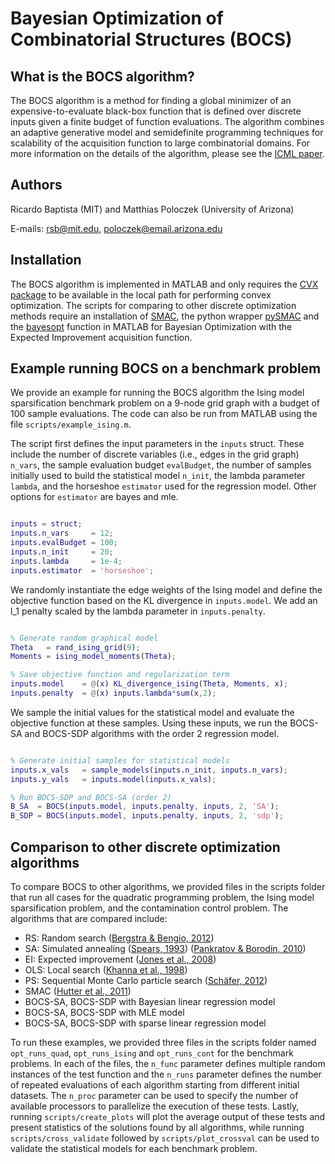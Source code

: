 # Bayesian Optimization of Combinatorial Structures (BOCS)

## What is the BOCS algorithm?

The BOCS algorithm is a method for finding a global minimizer of an expensive-to-evaluate black-box function that is defined over discrete inputs given a finite budget of function evaluations. The algorithm combines an adaptive generative model and semidefinite programming techniques for scalability of the acquisition function to large combinatorial domains. For more information on the details of the algorithm, please see the [ICML paper](https://arxiv.org/abs/1806.08838).

## Authors

Ricardo Baptista (MIT) and Matthias Poloczek (University of Arizona)

E-mails: rsb@mit.edu, poloczek@email.arizona.edu

## Installation

The BOCS algorithm is implemented in MATLAB and only requires the [CVX package](http://cvxr.com/cvx/) to be available in the local path for performing convex optimization. The scripts for comparing to other discrete optimization methods require an installation of [SMAC](http://www.cs.ubc.ca/labs/beta/Projects/SMAC/), the python wrapper [pySMAC](https://github.com/tdomhan/pysmac) and the [bayesopt](https://www.mathworks.com/help/stats/bayesopt.html) function in MATLAB for Bayesian Optimization with the Expected Improvement acquisition function. 

## Example running BOCS on a benchmark problem

We provide an example for running the BOCS algorithm the Ising model sparsification benchmark problem on a 9-node grid graph with a budget of 100 sample evaluations. The code can also be run from MATLAB using the file `scripts/example_ising.m`.

The script first defines the input parameters in the `inputs` struct. These include the number of discrete variables (i.e., edges in the grid graph) `n_vars`, the sample evaluation budget `evalBudget`, the number of samples initially used to build the statistical model `n_init`, the lambda parameter `lambda`, and the horseshoe `estimator` used for the regression model. Other options for `estimator` are bayes and mle.

```Matlab

inputs = struct;
inputs.n_vars     = 12;
inputs.evalBudget = 100;
inputs.n_init     = 20;
inputs.lambda     = 1e-4;
inputs.estimator  = 'horseshoe';

```

We randomly instantiate the edge weights of the Ising model and define the objective function based on the KL divergence in `inputs.model`. We add an l_1 penalty scaled by the lambda parameter in `inputs.penalty`. 

```Matlab

% Generate random graphical model
Theta   = rand_ising_grid(9);
Moments = ising_model_moments(Theta);

% Save objective function and regularization term
inputs.model    = @(x) KL_divergence_ising(Theta, Moments, x);
inputs.penalty  = @(x) inputs.lambda*sum(x,2);

```

We sample the initial values for the statistical model and evaluate the objective function at these samples. Using these inputs, we run the BOCS-SA and BOCS-SDP algorithms with the order 2 regression model.

```Matlab

% Generate initial samples for statistical models
inputs.x_vals   = sample_models(inputs.n_init, inputs.n_vars);
inputs.y_vals   = inputs.model(inputs.x_vals);

% Run BOCS-SDP and BOCS-SA (order 2)
B_SA  = BOCS(inputs.model, inputs.penalty, inputs, 2, 'SA');
B_SDP = BOCS(inputs.model, inputs.penalty, inputs, 2, 'sdp');

```

## Comparison to other discrete optimization algorithms

To compare BOCS to other algorithms, we provided files in the scripts folder that run all cases for the quadratic programming problem, the Ising model sparsification problem, and the contamination control problem. The algorithms that are compared include:

- RS: Random search ([Bergstra & Bengio, 2012](http://www.jmlr.org/papers/v13/bergstra12a.html))
- SA: Simulated annealing ([Spears, 1993](http://citeseerx.ist.psu.edu/viewdoc/summary?doi=10.1.1.52.6986)) ([Pankratov & Borodin, 2010](https://link.springer.com/chapter/10.1007/978-3-642-14186-7_19))
- EI: Expected improvement ([Jones et al., 2008](https://link.springer.com/article/10.1023/A:1008306431147))
- OLS: Local search ([Khanna et al., 1998](https://epubs.siam.org/doi/abs/10.1137/S0097539795286612))
- PS: Sequential Monte Carlo particle search ([Schäfer, 2012](https://dl.acm.org/citation.cfm?id=2414424))
- SMAC ([Hutter et al., 2011](https://dl.acm.org/citation.cfm?id=2177404))
- BOCS-SA, BOCS-SDP with Bayesian linear regression model
- BOCS-SA, BOCS-SDP with MLE model
- BOCS-SA, BOCS-SDP with sparse linear regression model

To run these examples, we provided three files in the scripts folder named `opt_runs_quad`, `opt_runs_ising` and `opt_runs_cont` for the benchmark problems. In each of the files, the `n_func` parameter defines multiple random instances of the test function and the `n_runs` parameter defines the number of repeated evaluations of each algorithm starting from different initial datasets. The `n_proc` parameter can be used to specify the number of available processors to parallelize the execution of these tests. Lastly, running `scripts/create_plots` will plot the average output of these tests and present statistics of the solutions found by all algorithms, while running `scripts/cross_validate` followed by `scripts/plot_crossval` can be used to validate the statistical models for each benchmark problem.
